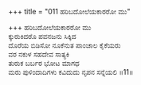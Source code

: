 +++
title = "011 ಹರಿಬದೋಲೆಯಕಾರರೋ ಮು"

+++
ಹರಿಬದೋಲೆಯಕಾರರೋ ಮು  
ಕ್ಕುರುಕಿದರೊ ಪವನಜನು ಸಿಕ್ಕಿದ  
ದೊರೆಯ ಬಿಡಿಸೋ ನೂಕೆನುತ ಪಾಂಚಾಲ ಕೈಕೆಯರು  
ವರ ನಕುಳ ಸಹದೇವ ಸಾತ್ಯಕಿ  
ತುರುಕ ಬರ್ಬರ ಭೋಟ ಮಾಗಧ  
ಮರು ಪುಳಿಂದಾದಿಗಳು ಕವಿದುದು ನೃಪನ ಸನ್ನೆಯಲಿ     ॥11॥